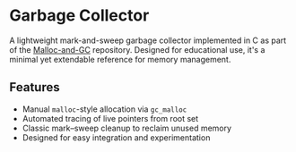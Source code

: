 # Garbage Collector

A lightweight mark-and-sweep garbage collector implemented in C as part of the [Malloc-and-GC](https://github.com/letv1nnn/Malloc-and-GC) repository. Designed for educational use, it's a minimal yet extendable reference for memory management.

## Features
- Manual `malloc`-style allocation via `gc_malloc`
- Automated tracing of live pointers from root set
- Classic mark–sweep cleanup to reclaim unused memory
- Designed for easy integration and experimentation
